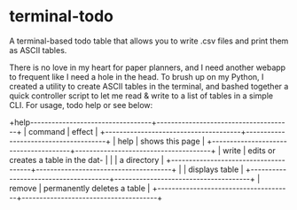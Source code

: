 # terminal-todo
A terminal-based todo table that allows you to write .csv files and print them as ASCII tables.

There is no love in my heart for paper planners, and I need another webapp to frequent like I need a hole in the head. To brush up on my Python, I created a utility to create ASCII tables in the terminal, and bashed together a quick controller script to let me read & write to a list of tables in a simple CLI. For usage, todo help or see below:

+help----------------------------------+--------------------------------------+
| command                              | effect                               |
+--------------------------------------+--------------------------------------+
| help                                 | shows this page                      |
+--------------------------------------+--------------------------------------+
| write <name>                         | edits or creates a table in the dat- |
|                                      | a directory                          |
+--------------------------------------+--------------------------------------+
| <name>                               | displays table                       |
+--------------------------------------+--------------------------------------+
| remove <name>                        | permanently deletes a table          |
+--------------------------------------+--------------------------------------+
